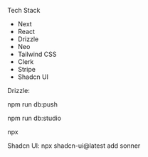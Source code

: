 Tech Stack
- Next 
- React
- Drizzle
- Neo 
- Tailwind CSS
- Clerk
- Stripe
- Shadcn UI

Drizzle: 

npm run db:push

npm run db:studio

npx 

Shadcn UI:
npx shadcn-ui@latest add sonner